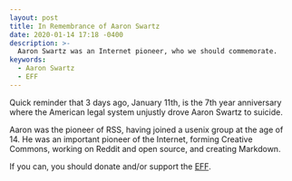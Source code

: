 ```yaml
---
layout: post
title: In Remembrance of Aaron Swartz
date: 2020-01-14 17:18 -0400
description: >-
  Aaron Swartz was an Internet pioneer, who we should commemorate.
keywords:
  - Aaron Swartz
  - EFF
---
```


Quick reminder that 3 days ago, January 11th, is the 7th year anniversary where the American legal system unjustly drove Aaron Swartz to suicide.

Aaron was the pioneer of RSS, having joined a usenix group at the age of 14. He was an important pioneer of the Internet, forming Creative Commons, working on Reddit and open source, and creating Markdown.

If you can, you should donate and/or support the [EFF](https://www.eff.org).
